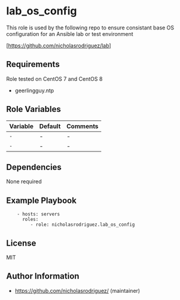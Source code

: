 lab_os_config
=============

This role is used by the following repo to ensure consistant base OS configuration for an Ansible lab or test environment

[https://github.com/nicholasrodriguez/lab]

Requirements
------------

Role tested on CentOS 7 and CentOS 8
- geerlingguy.ntp

Role Variables
--------------

| Variable                   | Default | Comments                                                                                                                                                  |
| :---                       | :---    | :---                                                                                                                                                      |
| `-`    | -      | -                                      |
| `-`    | -      | -                                      |

Dependencies
------------

None required


Example Playbook
----------------

```
    - hosts: servers
      roles:
         - role: nicholasrodriguez.lab_os_config
```
License
-------

MIT

Author Information
------------------

- https://github.com/nicholasrodriguez/ (maintainer)
